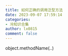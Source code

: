 ```yaml
---
title: 如何正确的调用泛型方法
date: 2023-09-07 17:59:14
categories:
- 冷知识合集
author: lx0815
comment: false
---
```


object.<String>methodName(..)
